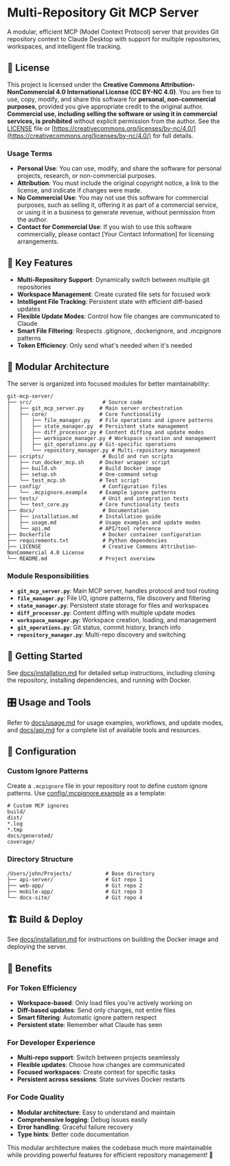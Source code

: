 # Multi-Repository Git MCP Server

A modular, efficient MCP (Model Context Protocol) server that provides Git repository context to Claude Desktop with support for multiple repositories, workspaces, and intelligent file tracking.

## 📜 License

This project is licensed under the **Creative Commons Attribution-NonCommercial 4.0 International License (CC BY-NC 4.0)**. You are free to use, copy, modify, and share this software for **personal, non-commercial purposes**, provided you give appropriate credit to the original author. **Commercial use, including selling the software or using it in commercial services, is prohibited** without explicit permission from the author. See the [LICENSE](LICENSE) file or [https://creativecommons.org/licenses/by-nc/4.0/](https://creativecommons.org/licenses/by-nc/4.0/) for full details.

### Usage Terms
- **Personal Use**: You can use, modify, and share the software for personal projects, research, or non-commercial purposes.
- **Attribution**: You must include the original copyright notice, a link to the license, and indicate if changes were made.
- **No Commercial Use**: You may not use this software for commercial purposes, such as selling it, offering it as part of a commercial service, or using it in a business to generate revenue, without permission from the author.
- **Contact for Commercial Use**: If you wish to use this software commercially, please contact [Your Contact Information] for licensing arrangements.

## 🎯 Key Features

- **Multi-Repository Support**: Dynamically switch between multiple git repositories
- **Workspace Management**: Create curated file sets for focused work
- **Intelligent File Tracking**: Persistent state with efficient diff-based updates
- **Flexible Update Modes**: Control how file changes are communicated to Claude
- **Smart File Filtering**: Respects .gitignore, .dockerignore, and .mcpignore patterns
- **Token Efficiency**: Only send what's needed when it's needed

## 📁 Modular Architecture

The server is organized into focused modules for better maintainability:

```
git-mcp-server/
├── src/                       # Source code
│   ├── git_mcp_server.py     # Main server orchestration
│   ├── core/                 # Core functionality
│   │   ├── file_manager.py   # File operations and ignore patterns
│   │   ├── state_manager.py  # Persistent state management
│   │   ├── diff_processor.py # Content diffing and update modes
│   │   ├── workspace_manager.py # Workspace creation and management
│   │   ├── git_operations.py # Git-specific operations
│   │   └── repository_manager.py # Multi-repository management
├── scripts/                   # Build and run scripts
│   ├── run_docker_mcp.sh     # Docker wrapper script
│   ├── build.sh              # Build Docker image
│   ├── setup.sh              # One-command setup
│   └── test_mcp.sh           # Test script
├── config/                    # Configuration files
│   └── .mcpignore.example    # Example ignore patterns
├── tests/                     # Unit and integration tests
│   └── test_core.py          # Core functionality tests
├── docs/                      # Documentation
│   ├── installation.md       # Installation guide
│   ├── usage.md              # Usage examples and update modes
│   └── api.md                # API/tool reference
├── Dockerfile                 # Docker container configuration
├── requirements.txt           # Python dependencies
├── LICENSE                    # Creative Commons Attribution-NonCommercial 4.0 License
└── README.md                 # Project overview
```

### Module Responsibilities

- **`git_mcp_server.py`**: Main MCP server, handles protocol and tool routing
- **`file_manager.py`**: File I/O, ignore patterns, file discovery and filtering
- **`state_manager.py`**: Persistent state storage for files and workspaces
- **`diff_processor.py`**: Content diffing with multiple update modes
- **`workspace_manager.py`**: Workspace creation, loading, and management
- **`git_operations.py`**: Git status, commit history, branch info
- **`repository_manager.py`**: Multi-repo discovery and switching

## 🚀 Getting Started

See [docs/installation.md](docs/installation.md) for detailed setup instructions, including cloning the repository, installing dependencies, and running with Docker.

## 🎛️ Usage and Tools

Refer to [docs/usage.md](docs/usage.md) for usage examples, workflows, and update modes, and [docs/api.md](docs/api.md) for a complete list of available tools and resources.

## 🔧 Configuration

### Custom Ignore Patterns
Create a `.mcpignore` file in your repository root to define custom ignore patterns. Use [config/.mcpignore.example](config/.mcpignore.example) as a template:
```
# Custom MCP ignores
build/
dist/
*.log
*.tmp
docs/generated/
coverage/
```

### Directory Structure
```
/Users/john/Projects/           # Base directory
├── api-server/                 # Git repo 1
├── web-app/                    # Git repo 2
├── mobile-app/                 # Git repo 3
└── docs-site/                  # Git repo 4
```

## 🏗️ Build & Deploy

See [docs/installation.md](docs/installation.md) for instructions on building the Docker image and deploying the server.

## 🎯 Benefits

### For Token Efficiency
- **Workspace-based**: Only load files you're actively working on
- **Diff-based updates**: Send only changes, not entire files
- **Smart filtering**: Automatic ignore pattern respect
- **Persistent state**: Remember what Claude has seen

### For Developer Experience
- **Multi-repo support**: Switch between projects seamlessly
- **Flexible updates**: Choose how changes are communicated
- **Focused workspaces**: Create context for specific tasks
- **Persistent across sessions**: State survives Docker restarts

### For Code Quality
- **Modular architecture**: Easy to understand and maintain
- **Comprehensive logging**: Debug issues easily
- **Error handling**: Graceful failure recovery
- **Type hints**: Better code documentation

This modular architecture makes the codebase much more maintainable while providing powerful features for efficient repository management! 🎉